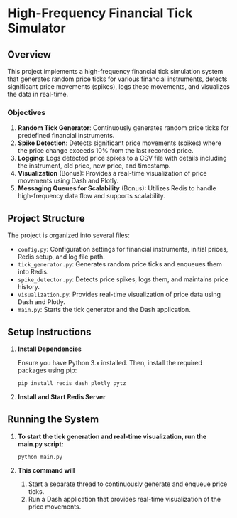 # High-Frequency Financial Tick Simulator

## Overview

This project implements a high-frequency financial tick simulation system that generates random price ticks for various financial instruments, detects significant price movements (spikes), logs these movements, and visualizes the data in real-time. 

### Objectives
1. **Random Tick Generator**: Continuously generates random price ticks for predefined financial instruments.
2. **Spike Detection**: Detects significant price movements (spikes) where the price change exceeds 10% from the last recorded price.
3. **Logging**: Logs detected price spikes to a CSV file with details including the instrument, old price, new price, and timestamp.
4. **Visualization** (Bonus): Provides a real-time visualization of price movements using Dash and Plotly.
5. **Messaging Queues for Scalability** (Bonus): Utilizes Redis to handle high-frequency data flow and supports scalability.

## Project Structure

The project is organized into several files:

- `config.py`: Configuration settings for financial instruments, initial prices, Redis setup, and log file path.
- `tick_generator.py`: Generates random price ticks and enqueues them into Redis.
- `spike_detector.py`: Detects price spikes, logs them, and maintains price history.
- `visualization.py`: Provides real-time visualization of price data using Dash and Plotly.
- `main.py`: Starts the tick generator and the Dash application.

## Setup Instructions

1. **Install Dependencies**

   Ensure you have Python 3.x installed. Then, install the required packages using pip:

   ```bash
   pip install redis dash plotly pytz
2. **Install and Start Redis Server**

## Running the System

1. **To start the tick generation and real-time visualization, run the main.py script:**

    
     ```bash
    python main.py

2. **This command will**

    1. Start a separate thread to continuously generate and enqueue price ticks.
    2. Run a Dash application that provides real-time visualization of the price movements.
    